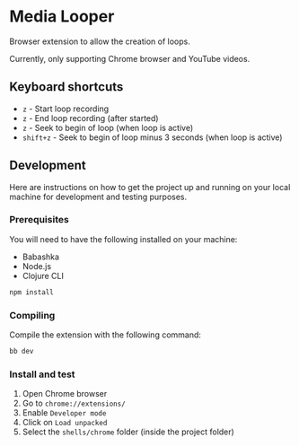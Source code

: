 # Media Looper

Browser extension to allow the creation of loops.

Currently, only supporting Chrome browser and YouTube videos.

## Keyboard shortcuts

* `z` - Start loop recording
* `z` - End loop recording (after started)
* `z` - Seek to begin of loop (when loop is active)
* `shift+z` - Seek to begin of loop minus 3 seconds (when loop is active)

## Development

Here are instructions on how to get the project up and running on your local machine for development and testing purposes.

### Prerequisites

You will need to have the following installed on your machine:

- Babashka
- Node.js
- Clojure CLI

```bash
npm install
```

### Compiling

Compile the extension with the following command:

```bash
bb dev
```

### Install and test

1. Open Chrome browser
2. Go to `chrome://extensions/`
3. Enable `Developer mode`
4. Click on `Load unpacked`
5. Select the `shells/chrome` folder (inside the project folder)
